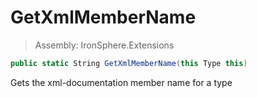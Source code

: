 ﻿

# GetXmlMemberName

> Assembly: IronSphere.Extensions

```csharp
public static String GetXmlMemberName(this Type this)
```

Gets the xml-documentation member name for a type

 